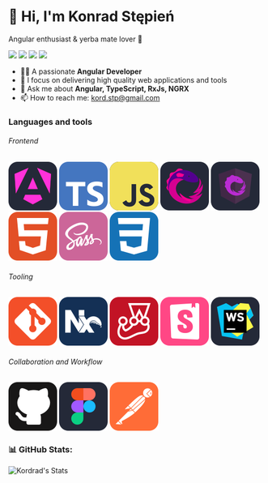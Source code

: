 # 👋 Hi, I'm Konrad Stępień
Angular enthusiast & yerba mate lover 🧉

[![](https://img.shields.io/badge/-Konrad%20Stępień-369?style=flat&logo=linkedIn&logoColor=white)][linkedin]
[![](https://img.shields.io/badge/-kord.stp@gmail.com-c71610?style=flat&logo=gmail&logoColor=white)][email]
[![](https://img.shields.io/badge/-@Kordrad-000000?style=flat&logo=X&logoColor=white)][x]
[![](https://img.shields.io/badge/-kstepien-f48024?style=flat&logo=stackoverflow&logoColor=white)][stackoverflow]

- 🧑‍💻 A passionate **Angular Developer**
- 🎯 I focus on delivering high quality web applications and tools
- 💬 Ask me about **Angular, TypeScript, RxJs, NGRX**
- 📫 How to reach me: [kord.stp@gmail.com][email]


### Languages and tools
###### Frontend
[![](./img/icons/Angular.svg)](## "Angular")
[![](./img/icons/TypeScript.svg)](## "Typescript")
[![](./img/icons/JavaScript.svg)](## "JavaScript")
[![](./img/icons/ReactiveX.svg)](## "RxJS")
[![](./img/icons/NGRX.svg)](## "NGRX")
[![](./img/icons/HTML5.svg)](## "HTML5")
[![](./img/icons/SCSS.svg)](## "SCSS")
[![](./img/icons/CSS3.svg)](## "CSS3")


###### Tooling
[![](./img/icons/Git.svg)](## "Git")
[![](./img/icons/NX.svg)](## "NX")
[![](./img/icons/Jest.svg)](## "Jest")
[![](./img/icons/StoryBook.svg)](## "StoryBook")
[![](./img/icons/Webstorm.svg)](## "WebStorm")


###### Collaboration and Workflow
[![](./img/icons/Github.svg)](## "Github")
[![](./img/icons/Figma.svg)](## "Figma")
[![](./img/icons/Postman.svg)](## "Postman")

### 📊 GitHub Stats:
![Kordrad's Stats](https://github-readme-stats.vercel.app/api?username=Kordrad&theme=onedark&show_icons=true&hide_border=true&count_private=true)

[//]: <> (Variables:)
[homepage]: https://github.com/Kordrad
[spotify]: https://open.spotify.com/user/21uz7h2p7m67sfbqfkrochv6a
[linkedin]: https://www.linkedin.com/in/KonradStepien/
[email]: mailto:kord.stp@gmail.com?subject=Hello%20Konrad,%20From%20Github
[x]: https://x.com/kstepien_
[stackoverflow]: https://stackoverflow.com/users/10992417/kordrad
